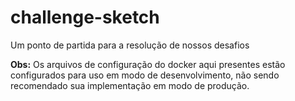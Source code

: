 # challenge-sketch
Um ponto de partida para a resolução de nossos desafios

**Obs:** Os arquivos de configuração do docker aqui presentes estão configurados para uso em modo de desenvolvimento, não sendo recomendado sua implementação em modo de produção.